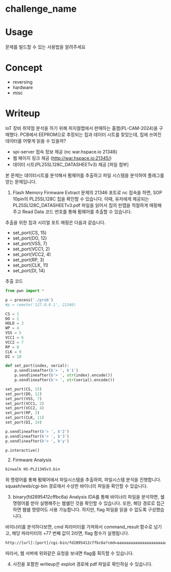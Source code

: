 # challenge_name

# Usage
문제를 빌드할 수 있는 사용법을 알려주세요

# Concept
- reversing
- hardware
- misc

# Writeup
IoT 장비 취약점 분석을 하기 위해 피지컬랩에서 판매하는 홈캠(PL-CAM-2024)을 구매했다.
PCB에서 EEPROM으로 추정되는 칩과 데이터 시트를 찾았는데, 칩에 쓰여진 데이터를 어떻게 읽을 수 있을까?

- spi-server 접속 정보 제공 (nc war.hspace.io 21346)
- 웹 페이지 링크 제공 (http://war.hspace.io:21345/)
- 데이터 시트(PL25SL128C_DATASHEETv3) 제공 [파일 첨부]

본 문제는 데이터시트를 분석해서 펌웨어를 추출하고 파일 시스템을 분석하여 플래그를 얻는 문제입니다.

1) Flash Memory Firmware Extract
문제의 21346 포트로 nc 접속을 하면, SOP 10pin의 PL25SL128C 칩을 확인할 수 있습니다.
이때, 유저에게 제공되는 PL25SL128C_DATASHEETv3.pdf 파일을 읽어서 칩의 핀맵을 적절하게 매핑해주고 Read Data 코드 번호를 통해 펌웨어를 추출할 수 있습니다.

추출을 위한 칩과 시리얼 포트 매핑은 다음과 같습니다. 
- set_port(CS, 15)
- set_port(DO, 12)
- set_port(VSS, 7)
- set_port(VCC1, 2)
- set_port(VCC2, 4)
- set_port(RP, 3)
- set_port(CLK, 11)
- set_port(DI, 14)

추출 코드
```python
from pwn import *

p = process('./prob')
#p = remote('127.0.0.1', 21346)

CS = 1
DO = 2
HOLD = 3
WP = 4
VSS = 5
VCC1 = 6
VCC2 = 7
RP = 8
CLK = 9
DI = 10

def set_port(index, serial):
    p.sendlineafter(b'> ', b'1')
    p.sendlineafter(b'> ', str(index).encode())
    p.sendlineafter(b'> ', str(serial).encode())

set_port(CS, 15)
set_port(DO, 12)
set_port(VSS, 7)
set_port(VCC1, 2)
set_port(VCC2, 4)
set_port(RP, 3)
set_port(CLK, 11)
set_port(DI, 14)

p.sendlineafter(b'> ', b'2')
p.sendlineafter(b'> ', b'3')
p.sendlineafter(b'> ', b'y')

p.interactive()
```

2) Firmware Analysis
```bash
binwalk HS-PL21345v3.bin
```
위 명령어를 통해 펌웨어에서 파일시스템을 추출하여, 파일시스템 분석을 진행합니다.
squash/web/cgi-bin 경로에서 수상한 바이너리 파일을 확인할 수 있습니다.


3) binary(fd2895412cffbc6a) Analysis
IDA를 통해 바이너리 파일을 분석하면, 쉘 명령어를 받아 실행해주는 웹쉘인 것을 확인할 수 있습니다.
또한, 해당 경로로 접근하면 웹쉘 명령어도 사용 가능합니다. 하지만, flag 파일을 읽을 수 없도록 구성했습니다.

바이너리를 분석하다보면, cmd 파라미터를 가져와서 command_result 함수로 넘기고, 해당 파라미터의 +77 번째 값이 2라면, flag 함수가 실행됩니다.
```bash
http://[url]:[port]/cgi-bin/fd2895412cffbc6a?cmd=aaaaaaaaaaaaaaaaaaaaaaaaaaaaaaaaaaaaaaaaaaaaaaaaaaaaaaaaaaaaaaaaaaaaaabbbbbbb%02
```
따라서, 웹 서버에 위와같은 요청을 보내면 flag를 획득할 수 있습니다.


4) 사진을 포함한 writeup은 exploit 경로에 pdf 파일로 확인하실 수 있습니다.
